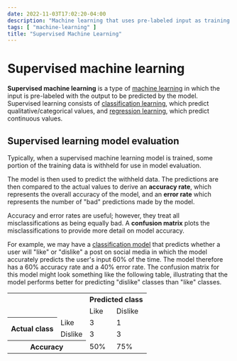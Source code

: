 ```yaml
---
date: 2022-11-03T17:02:20-04:00
description: "Machine learning that uses pre-labeled input as training data"
tags: [ "machine-learning" ]
title: "Supervised Machine Learning"
---
```


# Supervised machine learning

**Supervised machine learning** is a type of [machine learning](machine-learning.md) in which the input is pre-labeled with the output to be predicted by the model. Supervised learning consists of [classification learning](ml-supervised-classification-learning.md), which predict qualitative/categorical values, and [regression learning](ml-supervised-regression-learning.md), which predict continuous values.

<!-- There are three types of datasets involved in training a model using supervised learning:

* The **training dataset** consists of the input plus the pre-labeled outcomes and is used to train the model.
* The **validation dataset** consists of the input plus pre-labeled outcomes and is explicitly withed from the model so that the models output can be compared with the validation dataset to determine the model's accuracy when evaluating unseen data.
* The **testing dataset** -->

## Supervised learning model evaluation

Typically, when a supervised machine learning model is trained, some portion of the training data is withheld for use in model evaluation.

The model is then used to predict the withheld data. The predictions are then compared to the actual values to derive an **accuracy rate**, which represents the overall accuracy of the model, and an **error rate** which represents the number of "bad" predictions made by the model.

Accuracy and error rates are useful; however, they treat all misclassifications as being equally bad. A **confusion matrix** plots the misclassifications to provide more detail on model accuracy.

For example, we may have a [classification model](classification-learning.md) that predicts whether a user will "like" or "dislike" a post on social media in which the model accurately predicts the user's input 60% of the time. The model therefore has a 60% accuracy rate and a 40% error rate. The confusion matrix for this model might look something like the following table, illustrating that the model performs better for predicting "dislike" classes than "like" classes.

<table>
	<tr>
		<td rowspan="2" colspan="3"></td>
		<th colspan="2">Predicted class</th>
	</tr>
	<tr>
		<td>Like</td>
		<td>Dislike</td>
	</tr>
	<tr>
		<th rowspan="2" colspan="2">Actual class</th>
		<td>Like</td>
		<td>3</td>
		<td>1</td>
	</tr>
	<tr>
		<td>Dislike</td>
		<td>3</td>
		<td>3</td>
	</tr>
	<tr>
		<th colspan="3">Accuracy</th>
		<td>50%</td>
		<td>75%</td>
	</tr>
</table>
